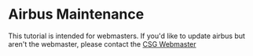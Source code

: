 # Airbus Maintenance

This tutorial is intended for webmasters. If you'd like to update airbus but aren't the webmaster, please contact the [CSG Webmaster](mailto:csg.webmaster@umich.edu)
